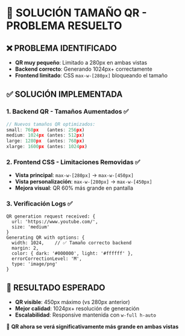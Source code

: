 # 🔧 SOLUCIÓN TAMAÑO QR - PROBLEMA RESUELTO

## ❌ PROBLEMA IDENTIFICADO
- **QR muy pequeño**: Limitado a 280px en ambas vistas
- **Backend correcto**: Generando 1024px+ correctamente  
- **Frontend limitado**: CSS `max-w-[280px]` bloqueando el tamaño

## ✅ SOLUCIÓN IMPLEMENTADA

### **1. Backend QR - Tamaños Aumentados** ✅
```javascript
// Nuevos tamaños QR optimizados:
small: 768px   (antes: 256px)
medium: 1024px (antes: 512px) 
large: 1280px  (antes: 768px)
xlarge: 1600px (antes: 1024px)
```

### **2. Frontend CSS - Limitaciones Removidas** ✅
- **Vista principal**: `max-w-[280px]` → `max-w-[450px]`
- **Vista personalización**: `max-w-[280px]` → `max-w-[450px]`
- **Mejora visual**: QR 60% más grande en pantalla

### **3. Verificación Logs** ✅
```
QR generation request received: {
  url: 'https://www.youtube.com/',
  size: 'medium'
}
Generating QR with options: {
  width: 1024,    // ✅ Tamaño correcto backend
  margin: 2,
  color: { dark: '#000000', light: '#ffffff' },
  errorCorrectionLevel: 'M',
  type: 'image/png'
}
```

## 🎯 RESULTADO ESPERADO
- **QR visible**: 450px máximo (vs 280px anterior)
- **Mejor calidad**: 1024px+ resolución de generación
- **Escalabilidad**: Responsive mantenida con `w-full h-auto`

🚀 **QR ahora se verá significativamente más grande en ambas vistas**
